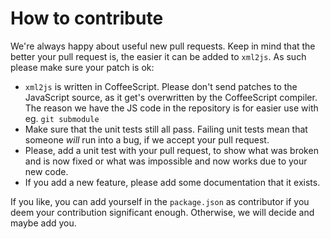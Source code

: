 # How to contribute

We're always happy about useful new pull requests. Keep in mind that the better
your pull request is, the easier it can be added to `xml2js`. As such please
make sure your patch is ok:

 * `xml2js` is written in CoffeeScript. Please don't send patches to
   the JavaScript source, as it get's overwritten by the CoffeeScript
   compiler. The reason we have the JS code in the repository is for easier
					use with eg. `git submodule`
 * Make sure that the unit tests still all pass. Failing unit tests mean that
   someone *will* run into a bug, if we accept your pull request.
 * Please, add a unit test with your pull request, to show what was broken and
   is now fixed or what was impossible and now works due to your new code.
 * If you add a new feature, please add some documentation that it exists.

If you like, you can add yourself in the `package.json` as contributor if you
deem your contribution significant enough. Otherwise, we will decide and maybe
add you.
